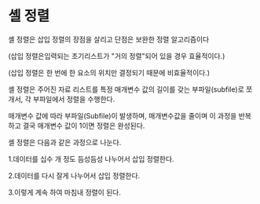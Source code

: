 # 셸 정렬

셸 정렬은 삽입 정렬의 장점을 살리고 단점은 보완한 정렬 알고리즘이다

(삽입 정렬은입력되는 초기리스트가 "거의 정렬"되어 있을 경우 효율적이다.)

(삽입 정렬은 한 번에 한 요소의 위치만 결정되기 때문에 비효율적이다.)

셸 정렬은 주어진 자료 리스트를 특정 매개변수 값의 길이를 갖는 부파일(subfile)로 쪼개서, 각 부파일에서 정렬을 수행한다. 

매개변수 값에 따라 부파일(Subfile)이 발생하며, 매개변수값을 줄이며 이 과정을 반복하고 결국 매개변수 값이 1이면 정렬은 완성된다.

셸 정렬은 다음과 같은 과정으로 나눈다.

1.데이터를 십수 개 정도 듬성듬성 나누어서 삽입 정렬한다.

2.데이터를 다시 잘게 나누어서 삽입 정렬한다.

3.이렇게 계속 하여 마침내 정렬이 된다.
